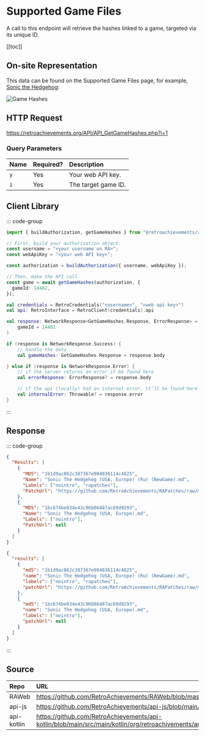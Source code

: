 <script setup>
import SampleRequest from '../components/SampleRequest.vue';
</script>

# Supported Game Files

A call to this endpoint will retrieve the hashes linked to a game, targeted via its unique ID.

[[toc]]

## On-site Representation

This data can be found on the Supported Game Files page, for example, [Sonic the Hedgehog](https://retroachievements.org/game/1/hashes):

![Game Hashes](/game-hashes.png)

## HTTP Request

<SampleRequest httpVerb="GET">https://retroachievements.org/API/API_GetGameHashes.php?i=1</SampleRequest>

### Query Parameters

| Name | Required? | Description         |
| :--- | :-------- | :------------------ |
| `y`  | Yes       | Your web API key.   |
| `i`  | Yes       | The target game ID. |

## Client Library

::: code-group

```ts [NodeJS]
import { buildAuthorization, getGameHashes } from "@retroachievements/api";

// First, build your authorization object.
const username = "<your username on RA>";
const webApiKey = "<your web API key>";

const authorization = buildAuthorization({ username, webApiKey });

// Then, make the API call.
const game = await getGameHashes(authorization, {
  gameId: 14402,
});
```

```kotlin [Kotlin]
val credentials = RetroCredentials("<username>", "<web api key>")
val api: RetroInterface = RetroClient(credentials).api

val response: NetworkResponse<GetGameHashes.Response, ErrorResponse> = api.getGameHashes(
    gameId = 14402
)

if (response is NetworkResponse.Success) {
    // handle the data
    val gameHashes: GetGameHashes.Response = response.body

} else if (response is NetworkResponse.Error) {
    // if the server returns an error it be found here
    val errorResponse: ErrorResponse? = response.body

    // if the api (locally) had an internal error, it'll be found here
    val internalError: Throwable? = response.error
}
```

:::

## Response

::: code-group

```json [HTTP Response]
{
  "Results": [
    {
      "MD5": "1b1d9ac862c387367e904036114c4825",
      "Name": "Sonic The Hedgehog (USA, Europe) (Ru) (NewGame).md",
      "Labels": ["nointro", "rapatches"],
      "PatchUrl": "https://github.com/RetroAchievements/RAPatches/raw/main/MD/Translation/Russian/1-Sonic1-Russian.zip"
    },
    {
      "MD5": "1bc674be034e43c96b86487ac69d9293",
      "Name": "Sonic The Hedgehog (USA, Europe).md",
      "Labels": ["nointro"],
      "PatchUrl": null
    }
  ]
}
```

```json [NodeJS]
{
  "results": [
    {
      "md5": "1b1d9ac862c387367e904036114c4825",
      "name": "Sonic The Hedgehog (USA, Europe) (Ru) (NewGame).md",
      "labels": ["nointro", "rapatches"],
      "patchUrl": "https://github.com/RetroAchievements/RAPatches/raw/main/MD/Translation/Russian/1-Sonic1-Russian.zip"
    },
    {
      "md5": "1bc674be034e43c96b86487ac69d9293",
      "name": "Sonic The Hedgehog (USA, Europe).md",
      "labels": ["nointro"],
      "patchUrl": null
    }
  ]
}
```

:::

## Source

| Repo       | URL                                                                                                                  |
| :--------- | :------------------------------------------------------------------------------------------------------------------- |
| RAWeb      | https://github.com/RetroAchievements/RAWeb/blob/master/public/API/API_GetGameHashes.php                              |
| api-js     | https://github.com/RetroAchievements/api-js/blob/main/src/game/getGameHashes.ts                                      |
| api-kotlin | https://github.com/RetroAchievements/api-kotlin/blob/main/src/main/kotlin/org/retroachivements/api/RetroInterface.kt |
